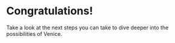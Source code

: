 # Congratulations!

Take a look at the next steps you can take to dive deeper into the possibilities of Venice.
